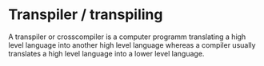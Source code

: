 # Transpiler / transpiling
A transpiler or crosscompiler is a computer programm translating a high level language into another high level language whereas a compiler usually translates a high level language into a lower level language.
